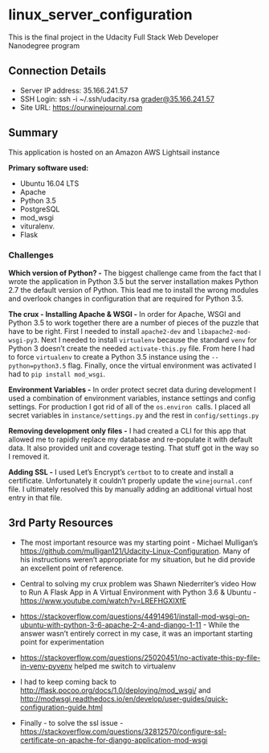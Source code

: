 # linux_server_configuration
This is the final project in the Udacity Full Stack Web Developer Nanodegree program

## Connection Details
* Server IP address: 35.166.241.57
* SSH Login:  ssh -i ~/.ssh/udacity.rsa grader@35.166.241.57
* Site URL:  https://ourwinejournal.com

## Summary

This application is hosted on an Amazon AWS Lightsail instance

**Primary software used:**
* Ubuntu 16.04 LTS 
* Apache  
* Python 3.5 
* PostgreSQL
* mod_wsgi
* vituralenv.
* Flask

### Challenges
__Which version of Python? -__  The biggest challenge came from the fact that I wrote the application in Python 3.5 but the server installation makes Python 2.7 the default version of Python.  This lead me to install the wrong modules and overlook changes in configuration that are required for Python 3.5.

__The crux - Installing Apache & WSGI -__  In order for Apache, WSGI and Python 3.5 to work together there are a number of pieces of the puzzle that have to be right.  First I needed to install `apache2-dev` and `libapache2-mod-wsgi-py3`.  Next I needed to install `virtualenv` because the standard `venv` for Python 3 doesn’t create the needed `activate-this.py` file.  From here I had to force `virtualenv` to create a Python 3.5 instance using the `--python=python3.5` flag.  Finally, once the virtual environment was activated I had to `pip install mod_wsgi`.

__Environment Variables -__  In order protect secret data during development I used a combination of environment variables, instance settings and config settings.  For production I got rid of all of the `os.environ `calls.  I placed all secret variables in `instance/settings.py` and the rest in `config/settings.py`

__Removing development only files -__  I had created a CLI for this app that allowed me to rapidly replace my database and re-populate it with default data.  It also provided unit and coverage testing.  That stuff got in the way so I removed it.


__Adding SSL -__  I used Let’s Encrypt’s `certbot` to to create and install a certificate.  Unfortunately it couldn’t properly update the `winejournal.conf` file.  I ultimately resolved this by manually adding an additional virtual host entry in that file.


## 3rd Party Resources

* The most important resource was my starting point - Michael Mulligan’s https://github.com/mulligan121/Udacity-Linux-Configuration.  Many of his instructions weren’t appropriate for my situation, but he did provide an excellent point of reference.

* Central to solving my crux problem was Shawn Niederriter’s video How to Run A Flask App in A Virtual Environment with Python 3.6 & Ubuntu - https://www.youtube.com/watch?v=LREFHGXlXfE

* https://stackoverflow.com/questions/44914961/install-mod-wsgi-on-ubuntu-with-python-3-6-apache-2-4-and-django-1-11 - While the answer wasn’t entirely correct in my case, it was an important starting point for experimentation

* https://stackoverflow.com/questions/25020451/no-activate-this-py-file-in-venv-pyvenv helped me switch to virtualenv

* I had to keep coming back to http://flask.pocoo.org/docs/1.0/deploying/mod_wsgi/ and http://modwsgi.readthedocs.io/en/develop/user-guides/quick-configuration-guide.html

* Finally - to solve the ssl issue - https://stackoverflow.com/questions/32812570/configure-ssl-certificate-on-apache-for-django-application-mod-wsgi

